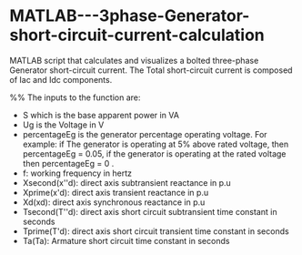# MATLAB---3phase-Generator-short-circuit-current-calculation
MATLAB script that calculates and visualizes a bolted three-phase Generator short-circuit current.
The Total short-circuit current is composed of Iac and Idc components.

%% The inputs to the function are:

- S which is the base apparent power in VA
- Ug is the Voltage in V
- percentageEg is the generator percentage operating voltage. For example: if The generator is operating at 5% above rated voltage, then percentageEg = 0.05, if the generator is operating at the rated voltage then percentageEg = 0 .
- f: working frequency in hertz
- Xsecond(x''d): direct axis subtransient reactance in p.u
- Xprime(x'd): direct axis transient reactance in p.u
- Xd(xd): direct axis synchronous reactance in p.u
- Tsecond(T''d): direct axis short circuit subtransient time constant in seconds
- Tprime(T'd): direct axis short circuit transient time constant in seconds
- Ta(Ta): Armature short circuit time constant in seconds
